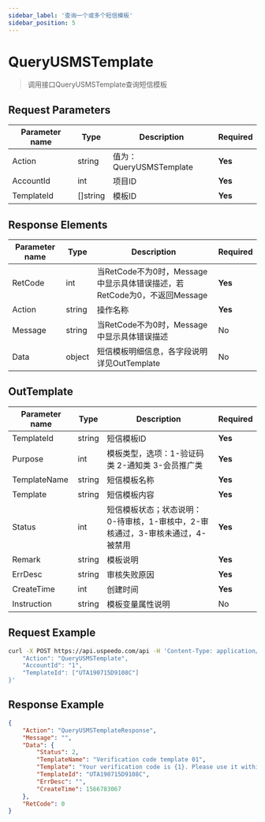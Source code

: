```yaml
---
sidebar_label: '查询一个或多个短信模板'
sidebar_position: 5
---
```


# QueryUSMSTemplate

> 调用接口QueryUSMSTemplate查询短信模板

## Request Parameters
|Parameter name| Type     |Description|Required|
|---|---|---|---|
|Action|string| 值为：QueryUSMSTemplate | **Yes**|
|AccountId  | int  | 项目ID  | **Yes** |
|TemplateId| []string |模板ID|**Yes**|

## Response Elements
|Parameter name|Type|Description|Required|
|---|---|---|---|
|RetCode|int|当RetCode不为0时，Message中显示具体错误描述，若RetCode为0，不返回Message|**Yes**|
|Action|string|操作名称|**Yes**|
|Message|string|当RetCode不为0时，Message中显示具体错误描述|No|
|Data|object|短信模板明细信息，各字段说明详见OutTemplate|No|

## OutTemplate
|Parameter name|Type|Description|Required|
|---|---|---|---|
|TemplateId|string|短信模板ID|**Yes**|
|Purpose|int|模板类型，选项：1-验证码类 2-通知类 3-会员推广类|**Yes**|
|TemplateName|string|短信模板名称|**Yes**|
|Template|string|短信模板内容|**Yes**|
|Status|int|短信模板状态；状态说明：0-待审核，1-审核中，2-审核通过，3-审核未通过，4-被禁用|**Yes**|
|Remark|string|模板说明|**Yes**|
|ErrDesc|string|审核失败原因|**Yes**|
|CreateTime|int|创建时间|**Yes**|
|Instruction|string|模板变量属性说明|No|

## Request Example
```bash
curl -X POST https://api.uspeedo.com/api -H 'Content-Type: application/json' -d '{
    "Action": "QueryUSMSTemplate", 
    "AccountId": "1", 
    "TemplateId": ["UTA190715D9108C"]
}'
```

## Response Example
```json
{
    "Action": "QueryUSMSTemplateResponse", 
    "Message": "", 
    "Data": {
        "Status": 2, 
        "TemplateName": "Verification code template 01", 
        "Template": "Your verification code is {1}. Please use it within {2} minutes. Do not disclose it to others.", 
        "TemplateId": "UTA190715D9108C", 
        "ErrDesc": "", 
        "CreateTime": 1566783067
    }, 
    "RetCode": 0
}
```

